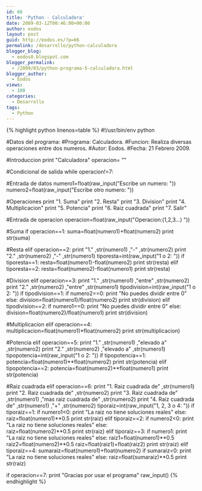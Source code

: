 ```yaml
---
id: 66
title: 'Python - Calculadora'
date: 2009-03-12T00:46:00+00:00
author: eodos
layout: post
guid: http://eodos.es/?p=66
permalink: /desarrollo/python-calculadora
blogger_blog:
  - eodos0.blogspot.com
blogger_permalink:
  - /2009/03/python-programa-5-calculadora.html
blogger_author:
  - Eodos
views:
  - 180
categories:
  - Desarrollo
tags:
  - Python
---
```

{% highlight python linenos=table %}
#!/usr/bin/env python

#Datos del programa:
#Programa: Calculadora.
#Funcion: Realiza diversas operaciones entre dos numeros.
#Autor: Eodos.
#Fecha: 21 Febrero 2009.

#Introduccion
print "Calculadora"
operacion= ""

#Condicional de salida
while operacion!=7:

#Entrada de datos
  numero1=float(raw_input("Escribe un numero: "))
  numero2=float(raw_input("Escribe otro numero: "))

#Operaciones
  print "1. Suma"
  print "2. Resta"
  print "3. Division"
  print "4. Multiplicacion"
  print "5. Potencia"
  print "6. Raiz cuadrada"
  print "7. Salir"

#Entrada de operacion
  operacion=float(raw_input("Operacion:(1,2,3...) "))

#Suma
  if operacion==1:
    suma=float(numero1)+float(numero2)
    print str(suma)

#Resta
  elif operacion==2:
    print "1." ,str(numero1) ,"-" ,str(numero2)
    print "2." ,str(numero2) ,"-" ,str(numero1)
    tiporesta=int(raw_input("1 o 2: "))
    if tiporesta==1:
      resta=float(numero1)-float(numero2)
      print str(resta)
    elif tiporesta==2:
      resta=float(numero2)-float(numero1)
      print str(resta)

#Division
  elif operacion==3:
    print "1." ,str(numero1) ,"entre" ,str(numero2)
    print "2." ,str(numero2) ,"entre" ,str(numero1)
    tipodivision=int(raw_input("1 o 2: "))
    if tipodivision==1:
      if numero2==0:
        print "No puedes dividir entre 0"
      else:
        division=float(numero1)/float(numero2)
        print str(division)
    elif tipodivision==2:
     if numero1==0:
       print "No puedes dividir entre 0"
     else:
       division=float(numero2)/float(numero1)
       print str(division)

#Multiplicacion
  elif operacion==4:
    multiplicacion=float(numero1)*float(numero2)
    print str(multiplicacion)

#Potencia
  elif operacion==5:
    print "1." ,str(numero1) ,"elevado a" ,str(numero2)
    print "2." ,str(numero2) ,"elevado a" ,str(numero1)
    tipopotencia=int(raw_input("1 o 2: "))
    if tipopotencia==1:
      potencia=float(numero1)**float(numero2)
      print str(potencia)
    elif tipopotencia==2:
      potencia=float(numero2)**float(numero1)
      print str(potencia)

#Raiz cuadrada
  elif operacion==6:
    print "1. Raiz cuadrada de" ,str(numero1)
    print "2. Raiz cuadrada de" ,str(numero2)
    print "3. Raiz cuadrada de" ,str(numero1) ,"mas raiz cuadrada de" ,str(numero2)
    print "4. Raiz cuadrada de" ,str(numero1) ,"+" ,str(numero2)
    tiporaiz=int(raw_input("1, 2, 3 o 4: "))
    if tiporaiz==1:
      if numero1<0:
        print "La raiz no tiene soluciones reales"
      else:
        raiz=float(numero1)**0.5
        print str(raiz)
    elif tiporaiz==2:
        if numero2<0:
          print "La raiz no tiene soluciones reales"
        else:  
          raiz=float(numero2)**0.5
          print str(raiz)
    elif tiporaiz==3:
       if numero1:
         print "La raiz no tiene soluciones reales"
       else:
         raiz1=float(numero1)**0.5
         raiz2=float(numero2)**0.5
         raiz=float(raiz1)+float(raiz2)
         print str(raiz)
    elif tiporaiz==4:
      sumaraiz=float(numero1)+float(numero2)
      if sumaraiz<0:
        print "La raiz no tiene soluciones reales"
      else:
        raiz=float(sumaraiz)**0.5
        print str(raiz)

if operacion==7:
  print "Gracias por usar el programa"
  raw_input()
{% endhighlight %}

